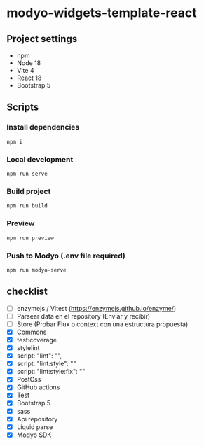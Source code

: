 # modyo-widgets-template-react

## Project settings

- npm
- Node 18
- Vite 4
- React 18
- Bootstrap 5

## Scripts

### Install dependencies

```
npm i
```

### Local development

```
npm run serve
```

### Build project

```
npm run build
```

### Preview

```
npm run preview
```

### Push to Modyo (.env file required)

```
npm run modyo-serve
```


## checklist

- [ ] enzymejs / Vitest (https://enzymejs.github.io/enzyme/)
- [ ] Parsear data en el repository (Enviar y recibir)
- [ ] Store (Probar Flux o context con una estructura propuesta)
- [x] Commons
- [x] test:coverage
- [x] stylelint
- [x] script: "lint": "",
- [x] script: "lint:style": ""
- [x] script: "lint:style:fix": ""
- [x] PostCss
- [x] GitHub actions
- [x] Test
- [x] Bootstrap 5
- [x] sass
- [x] Api repository
- [x] Liquid parse
- [x] Modyo SDK
